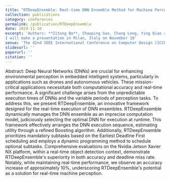 ```yaml
---
title: "RTDeepEnsemble: Real-time DNN Ensemble Method for Machine Perception Systems"
collection: publications
category: conferences
permalink: /publication/RTDeepEnsemble
date: 2024-11-18
excerpt: 'Authors: **Zitong Bo**, Chaoping Guo, Chang Leng, Ying Qiao and Hongan Wang<br>
I will make a presentation in Milan, Italy on November 18'
venue: 'The 42nd IEEE International Conference on Computer Design (ICCD 2024)'
slidesurl: ''
paperurl: ''
citation: ''
---
```



Abstract: Deep Neural Networks (DNNs) are crucial for enhancing environmental perception in embedded intelligent systems, particularly in applications such as drones and autonomous vehicles. These mission-critical applications necessitate both computational accuracy and real-time performance. A significant challenge arises from the unpredictable execution times of DNNs and the variable periods of perception tasks. To address this, we present RTDeepEnsemble, an innovative framework designed for the real-time execution of DNN ensembles. RTDeepEnsemble dynamically manages the DNN ensemble as an imprecise computation model, judiciously selecting the optimal DNN for execution at runtime. This framework effectively arranges the DNN execution sequence, estimating utility through a refined Boosting algorithm. Additionally, RTDeepEnsemble prioritizes mandatory subtasks based on the Earliest Deadline First scheduling and employs a dynamic programming method to schedule optional subtasks. Comprehensive evaluations on the Nvidia Jetson Xavier NX platform, within a real-time object detection context, demonstrate RTDeepEnsemble's superiority in both accuracy and deadline miss rate. Notably, while maintaining real-time performance, we observe an accuracy increase of approximately 10\%, underscoring RTDeepEnsemble's potential as a solution for real-time machine perception.
